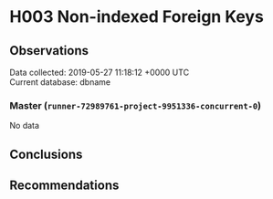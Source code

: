 # H003 Non-indexed Foreign Keys #

## Observations ##
Data collected: 2019-05-27 11:18:12 +0000 UTC  
Current database: dbname  

### Master (`runner-72989761-project-9951336-concurrent-0`) ###


No data


## Conclusions ##


## Recommendations ##

